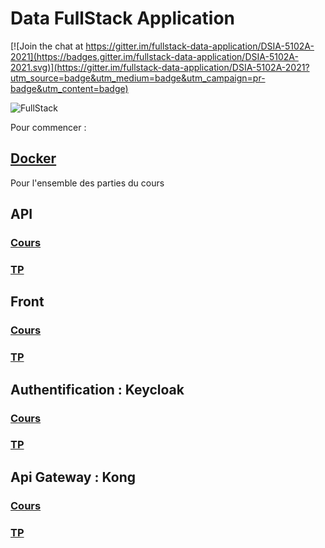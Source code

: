 # Data FullStack Application

[![Join the chat at https://gitter.im/fullstack-data-application/DSIA-5102A-2021](https://badges.gitter.im/fullstack-data-application/DSIA-5102A-2021.svg)](https://gitter.im/fullstack-data-application/DSIA-5102A-2021?utm_source=badge&utm_medium=badge&utm_campaign=pr-badge&utm_content=badge)

![FullStack](docs/modern_web_app_with_auth.png)

Pour commencer :

## [Docker](ops/cours/OPS_COURS.md)

Pour l'ensemble des parties du cours

## API 
### [Cours](api/README.md)  
### [TP](api/tp/README.md)

## Front 
### [Cours](front/README.md)  
### [TP](front/tp/README.md)

## Authentification : Keycloak
### [Cours](authentication/README.md)  
### [TP](authentication/tp/README.md)

## Api Gateway : Kong
### [Cours](kong/README.md)
### [TP](kong/tp/README.md)